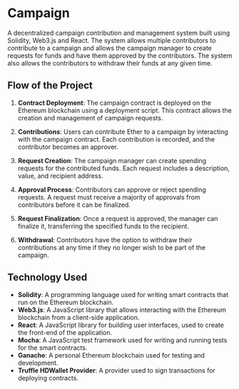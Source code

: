 # Campaign
A decentralized campaign contribution and management system built using Solidity, Web3.js and React. The system allows multiple contributors to contribute to a campaign and allows the campaign manager to create requests for funds and have them approved by the contributors. The system also allows the contributors to withdraw their funds at any given time.

## Flow of the Project

1. **Contract Deployment**: The campaign contract is deployed on the Ethereum blockchain using a deployment script. This contract allows the creation and management of campaign requests.

2. **Contributions**: Users can contribute Ether to a campaign by interacting with the campaign contract. Each contribution is recorded, and the contributor becomes an approver.

3. **Request Creation**: The campaign manager can create spending requests for the contributed funds. Each request includes a description, value, and recipient address.

4. **Approval Process**: Contributors can approve or reject spending requests. A request must receive a majority of approvals from contributors before it can be finalized.

5. **Request Finalization**: Once a request is approved, the manager can finalize it, transferring the specified funds to the recipient.

6. **Withdrawal**: Contributors have the option to withdraw their contributions at any time if they no longer wish to be part of the campaign.

## Technology Used

- **Solidity**: A programming language used for writing smart contracts that run on the Ethereum blockchain.
- **Web3.js**: A JavaScript library that allows interacting with the Ethereum blockchain from a client-side application.
- **React**: A JavaScript library for building user interfaces, used to create the front-end of the application.
- **Mocha**: A JavaScript test framework used for writing and running tests for the smart contracts.
- **Ganache**: A personal Ethereum blockchain used for testing and development.
- **Truffle HDWallet Provider**: A provider used to sign transactions for deploying contracts.